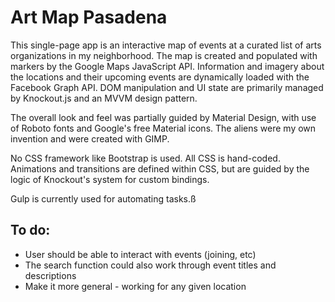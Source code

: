 # Art Map Pasadena

This single-page app is an interactive map of events at a curated list of arts organizations in my neighborhood. The map is created and populated with markers by the Google Maps JavaScript API. Information and imagery about the locations and their upcoming events are dynamically loaded with the Facebook Graph API. DOM manipulation and UI state are primarily managed by Knockout.js and an MVVM design pattern.

The overall look and feel was partially guided by Material Design, with use of Roboto fonts and Google's free Material icons. The aliens were my own invention and were created with GIMP.

No CSS framework like Bootstrap is used. All CSS is hand-coded. Animations and transitions are defined within CSS, but are guided by the logic of Knockout's system for custom bindings.

Gulp is currently used for automating tasks.ß

## To do:
* User should be able to interact with events (joining, etc)
* The search function could also work through event titles and descriptions
* Make it more general - working for any given location
